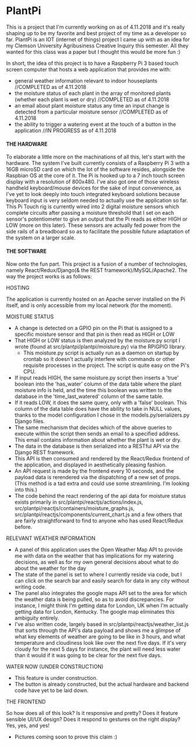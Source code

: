 # PlantPi
<p>This is a project that I'm currently working on as of 4.11.2018 and it's really shaping up to be my favorite and best project of my time
as a developer so far. PlantPi is an IOT (internet of things) project I came up with as an idea for my Clemson University Agribusiness
Creative Inquiry this semester. All they wanted for this class was a paper but I thought this would be more fun :)</p>

<p>In short, the idea of this project is to have a Raspberry Pi 3 based touch screen computer that hosts a web application that provides me
with:</p>

  * general weather information relevant to indoor houseplants //COMPLETED as of 4.11.2018
  * the moisture status of each plant in the array of monitored plants (whether each plant is wet or dry) //COMPLETED as of 4.11.2018
  * an email about plant moisture status any time an input change is detected from a particular moisture sensor //COMPLETED as of 4.11.2018
  * the ability to trigger a watering event at the touch of a button in the application //IN PROGRESS as of 4.11.2018
  
<h4>THE HARDWARE</h4>

<p>To elaborate a little more on the machinations of all this, let's start with the hardware. The system I've built currently consists of a
Raspberry Pi 3 with a 16GB microSD card on which the lot of the software resides, alongside the Raspbian OS at the core of it. The Pi is 
hooked up to a 7 inch touch screen display with a resolution of 800x480. I've also got one of those wireless handheld keyboard/mouse 
devices for the sake of input convenience, as I've yet to look deeply into touch integrated keyboard solutions because keyboard input 
is very seldom needed to actually use the application so far. This Pi Touch rig is currently wired into 2 digital moisture sensors which
complete circuits after passing a moisture threshold that I set on each sensor's potentiometer to give an output that the Pi reads as
either HIGH or LOW (more on this later). These sensors are actually fed power from the side rails of a breadboard so as to facilitate the
possible future adaptation of the system on a larger scale.</p>

<h4>THE SOFTWARE</h4>

<p>Now onto the fun part. This project is a fusion of a number of technologies, namely React/Redux/Django(& the REST framework)/MySQL/Apache2.
The way the project works is as follows:</p>

  HOSTING

  The application is currently hosted on an Apache server installed on the Pi itself, and is only accessible from my local network (for the moment).
  
  MOISTURE STATUS

  * A change is detected on a GPIO pin on the Pi that is assigned to a specific moisture sensor and that pin is then read as HIGH or LOW
  * That HIGH or LOW status is then analyzed by the moisture.py script I wrote (found at src/plantpi/plantpi/moisture.py) via the RPiGPIO
    library. 
      * This moisture.py script is actually run as a daemon on startup by crontab so it doesn't actually interfere with commands or other
       requisite processes in the project. The script is quite easy on the Pi's CPU.
  * If input reads HIGH, the same moisture.py script then inserts a 'true' boolean into the 'has_water' column of the data table where the
   plant moisture info is held, and the time this boolean was written to the database in the 'time_last_watered' column of the same table.
  * If it reads LOW, it does the same query, only with a 'false' boolean. This column of the data table does have the ability to take in
   NULL values, thanks to the model configuration I chose in the models.py/serializers.py Django files.
  * The same mechanism that decides which of the above queries to execute within the script then sends an email to a specified address.
   This email contains information about whether the plant is wet or dry.
  * The data in the database is then serialized into a RESTful API via the Django REST framework.
  * This API is then consumed and rendered by the React/Redux frontend of the application, and displayed in aesthetically pleasing fashion.
  * An API request is made by the frontend every 10 seconds, and the payload data is rerendered via the dispatching of a new set of props.
    (This method is a tad extra and could use some streamlining. I'm looking into this.)
  * The code behind the react rendering of the api data for moisture status exists primarily in src/plantpi/reactjs/actions/index.js,
    src/plantpi/reactjs/containers/moisture_graphs.js, src/plantpi/reactjs/components/current_chart.js and a few others that are fairly
    straightforward to find to anyone who has used React/Redux before.

 RELEVANT WEATHER INFORMATION

 * A panel of this application uses the Open Weather Map API to provide me with data on the weather that has implications for my watering
 decisions, as well as for my own general decisions about what to do about the weather for the day
 * The state of the panel is set to where I currently reside via code, but I can click on the search bar and easily search for data in any
 city without writing code.
 * The panel also integrates the google maps API set to the area for which the weather data is being pulled, so as to avoid discrepancies.
For instance, I might think I'm getting data for London, UK when I'm actually getting data for London, Kentucky. The google map eliminates
this ambiguity entirely.
* I've also written code, largely based in src/plantpi/reactjs/weather_list.js that sorts through the API's data payload and shows me a glimpse
of what key elements of weather are going to be like in 3 hours, and what temperature and cloudiness look like over the next five days. If it's
very cloudy for the next 5 days for instance, the plant will need less water than it would if it was going to be clear for the next five days.


WATER NOW (UNDER CONSTRUCTION)

* This feature is under construction.
* The button is already constructed, but the actual hardware and backend code have yet to be laid down.


THE FRONTEND 

So how does all of this look? Is it responsive and pretty? Does it feature sensible UI/UX design? Does it respond to gestures on the right display?
Yes, yes, and yes!

* Pictures coming soon to prove this claim :)
